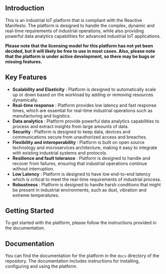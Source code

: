 ## Introduction

This is an industrial IoT platform that is compliant with the Reactive Manifesto. The platform is designed to handle the complex, dynamic and real-time requirements of industrial operations, while also providing powerful data analytics capabilities for advanced industrial IoT applications.

**Please note that the licensing model for this platform has not yet been decided, but it will likely be free to use in most cases. Also, please note that the platform is under active development, so there may be bugs or missing features.**

## Key Features

* **Scalability and Elasticity** : Platform is designed to automatically scale up or down based on the workload by adding or removing resources dynamically.
* **Real-time response** : Platform provides low latency and fast response times, which are essential for real-time industrial operations such as manufacturing and logistics.
* **Data analytics** : Platform provide powerful data analytics capabilities to process and extract insights from large amounts of data.
* **Security** : Platform is designed to keep data, devices and communications secure from unauthorized access and breaches.
* **Flexibility and interoperability** : Platform is built on open source technology and microservices architecture, making it easy to integrate with existing industrial systems and protocols.
* **Resilience and fault tolerance** : Platform is designed to handle and recover from failures, ensuring that industrial operations continue without interruption.
* **Low Latency** : Platform is designed to have low end-to-end latency which is critical to meet the real-time requirements of industrial process.
* **Robustness** : Platform is designed to handle harsh conditions that might be present in industrial environments, such as dust, vibration and extreme temperatures.

## Getting Started

To get started with the platform, please follow the instructions provided in the documentation.

## Documentation

You can find the documentation for the platform in the `docs` directory of the repository. The documentation includes instructions for installing, configuring and using the platform.

##
